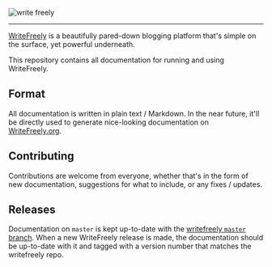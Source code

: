 ![write freely](https://writefreely.org/img/writefreely.svg)

---

[WriteFreely](https://writefreely.org) is a beautifully pared-down blogging platform that's simple on the surface, yet powerful underneath.

This repository contains all documentation for running and using WriteFreely.

## Format

All documentation is written in plain text / Markdown. In the near future, it'll be directly used to generate nice-looking documentation on [WriteFreely.org](https://writefreely.org).

## Contributing

Contributions are welcome from everyone, whether that's in the form of new documentation, suggestions for what to include, or any fixes / updates.

## Releases

Documentation on `master` is kept up-to-date with the [writefreely `master` branch](https://github.com/writeas/writefreely). When a new WriteFreely release is made, the documentation should be up-to-date with it and tagged with a version number that matches the writefreely repo.
